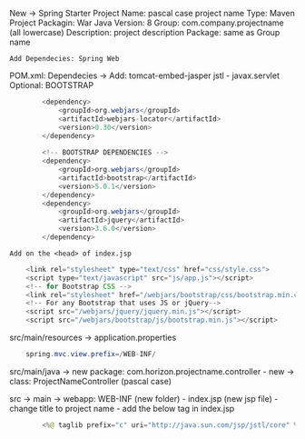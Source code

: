 New -> Spring Starter Project
    Name: pascal case project name
    Type: Maven Project
    Packagin: War
    Java Version: 8
    Group: com.company.projectname (all lowercase)
    Description: project description
    Package: same as Group name

    Add Dependecies: Spring Web

POM.xml:
    Dependecies -> Add:
        tomcat-embed-jasper
        jstl - javax.servlet
    Optional: BOOTSTRAP
```java
    	<dependency>
	        <groupId>org.webjars</groupId>
	        <artifactId>webjars-locator</artifactId>
	        <version>0.30</version>
	    </dependency>
	    
	    <!-- BOOTSTRAP DEPENDENCIES -->
	    <dependency>
	        <groupId>org.webjars</groupId>
	        <artifactId>bootstrap</artifactId>
	        <version>5.0.1</version>
	    </dependency>
	    <dependency>
	        <groupId>org.webjars</groupId>
	        <artifactId>jquery</artifactId>
	        <version>3.6.0</version>
	    </dependency>
```
    Add on the <head> of index.jsp
```java
    <link rel="stylesheet" type="text/css" href="css/style.css">
	<script type="text/javascript" src="js/app.js"></script>
	<!-- for Bootstrap CSS -->
	<link rel="stylesheet" href="/webjars/bootstrap/css/bootstrap.min.css" />
	<!-- For any Bootstrap that uses JS or jQuery-->
	<script src="/webjars/jquery/jquery.min.js"></script>
	<script src="/webjars/bootstrap/js/bootstrap.min.js"></script>
```

src/main/resources -> application.properties
```java
    spring.mvc.view.prefix=/WEB-INF/
```

src/main/java -> new package: com.horizon.projectname.controller
    - new -> class: ProjectNameController (pascal case)

src -> main -> webapp: WEB-INF (new folder)
    - index.jsp (new jsp file)
        - change title to project name
        - add the below tag in index.jsp
```java
        <%@ taglib prefix="c" uri="http://java.sun.com/jsp/jstl/core" %>
```
